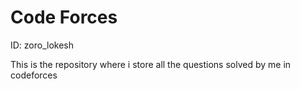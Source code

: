 # Code Forces
ID: zoro_lokesh

 This is the repository where i store all the questions solved by me in codeforces
